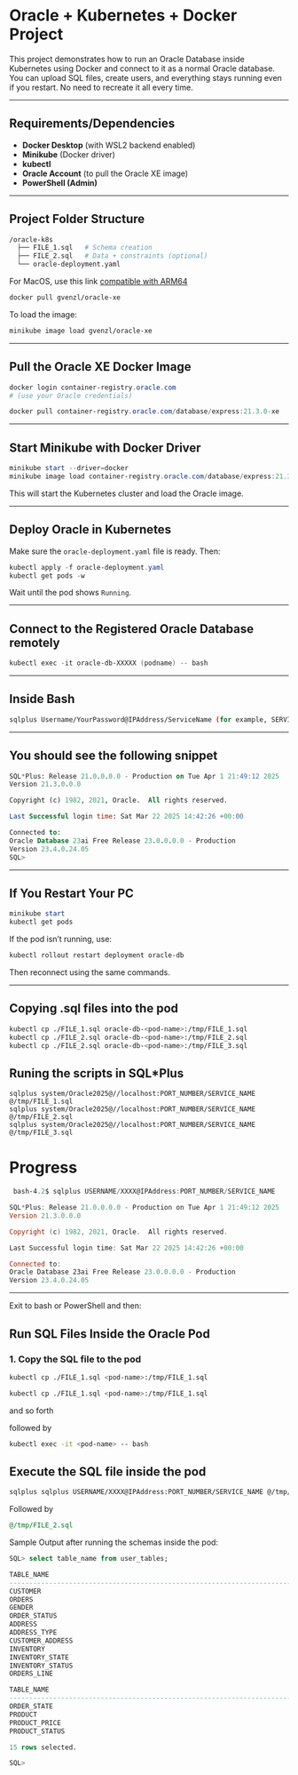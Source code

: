 # Oracle + Kubernetes + Docker Project

This project demonstrates how to run an Oracle Database inside Kubernetes using Docker and connect to it as a normal Oracle database. You can upload SQL files, create users, and everything stays running even if you restart. No need to recreate it all every time.

---

## Requirements/Dependencies

- **Docker Desktop** (with WSL2 backend enabled)
- **Minikube** (Docker driver)
- **kubectl**
- **Oracle Account** (to pull the Oracle XE image)
- **PowerShell (Admin)**

---

## Project Folder Structure

```bash
/oracle-k8s
  ├── FILE_1.sql   # Schema creation
  ├── FILE_2.sql   # Data + constraints (optional)
  └── oracle-deployment.yaml
```

For MacOS, use this link [compatible with ARM64](https://hub.docker.com/r/gvenzl/oracle-xe)
```bash
docker pull gvenzl/oracle-xe
```
To load the image:
```bash
minikube image load gvenzl/oracle-xe
```

---

## Pull the Oracle XE Docker Image

```powershell
docker login container-registry.oracle.com
# (use your Oracle credentials)

docker pull container-registry.oracle.com/database/express:21.3.0-xe
```

---

## Start Minikube with Docker Driver

```powershell
minikube start --driver=docker
minikube image load container-registry.oracle.com/database/express:21.3.0-xe
```

This will start the Kubernetes cluster and load the Oracle image.

---

## Deploy Oracle in Kubernetes

Make sure the `oracle-deployment.yaml` file is ready. Then:

```powershell
kubectl apply -f oracle-deployment.yaml
kubectl get pods -w
```

Wait until the pod shows `Running`.

---

## Connect to the Registered Oracle Database remotely 

```powershell
kubectl exec -it oracle-db-XXXXX (podname) -- bash
```

---

## Inside Bash

```bash
sqlplus Username/YourPassword@IPAddress/ServiceName (for example, SERVICE_NAME in our case)
```

---

## You should see the following snippet

```sql
SQL*Plus: Release 21.0.0.0.0 - Production on Tue Apr 1 21:49:12 2025
Version 21.3.0.0.0

Copyright (c) 1982, 2021, Oracle.  All rights reserved.

Last Successful login time: Sat Mar 22 2025 14:42:26 +00:00

Connected to:
Oracle Database 23ai Free Release 23.0.0.0.0 - Production
Version 23.4.0.24.05
SQL>
```

---

## If You Restart Your PC

```powershell
minikube start
kubectl get pods
```

If the pod isn’t running, use:
```powershell
kubectl rollout restart deployment oracle-db
```

Then reconnect using the same commands.

---

## Copying .sql files into the pod
```bash
kubectl cp ./FILE_1.sql oracle-db-<pod-name>:/tmp/FILE_1.sql
kubectl cp ./FILE_2.sql oracle-db-<pod-name>:/tmp/FILE_2.sql
kubectl cp ./FILE_2.sql oracle-db-<pod-name>:/tmp/FILE_3.sql
```

## Runing the scripts in SQL*Plus
```
sqlplus system/Oracle2025@//localhost:PORT_NUMBER/SERVICE_NAME @/tmp/FILE_1.sql
sqlplus system/Oracle2025@//localhost:PORT_NUMBER/SERVICE_NAME @/tmp/FILE_2.sql
sqlplus system/Oracle2025@//localhost:PORT_NUMBER/SERVICE_NAME @/tmp/FILE_3.sql
```

 # Progress
``` Powershell
 bash-4.2$ sqlplus USERNAME/XXXX@IPAddress:PORT_NUMBER/SERVICE_NAME

SQL*Plus: Release 21.0.0.0.0 - Production on Tue Apr 1 21:49:12 2025
Version 21.3.0.0.0

Copyright (c) 1982, 2021, Oracle.  All rights reserved.

Last Successful login time: Sat Mar 22 2025 14:42:26 +00:00

Connected to:
Oracle Database 23ai Free Release 23.0.0.0.0 - Production
Version 23.4.0.24.05
```
---

Exit to bash or PowerShell and then:
## Run SQL Files Inside the Oracle Pod

### 1. Copy the SQL file to the pod

```bash
kubectl cp ./FILE_1.sql <pod-name>:/tmp/FILE_1.sql
```
```bash
kubectl cp ./FILE_1.sql <pod-name>:/tmp/FILE_1.sql
```
and so forth

followed by
```bash
kubectl exec -it <pod-name> -- bash
```

## Execute the SQL file inside the pod
```bash
sqlplus sqlplus USERNAME/XXXX@IPAddress:PORT_NUMBER/SERVICE_NAME @/tmp/FILE_1.sql
```
Followed by
```SQL
@/tmp/FILE_2.sql
```

Sample Output after running the schemas inside the pod:
```SQL
SQL> select table_name from user_tables;
```
```SQL
TABLE_NAME
--------------------------------------------------------------------------------
CUSTOMER
ORDERS
GENDER
ORDER_STATUS
ADDRESS
ADDRESS_TYPE
CUSTOMER_ADDRESS
INVENTORY
INVENTORY_STATE
INVENTORY_STATUS
ORDERS_LINE

TABLE_NAME
--------------------------------------------------------------------------------
ORDER_STATE
PRODUCT
PRODUCT_PRICE
PRODUCT_STATUS

15 rows selected.

SQL> 
```

